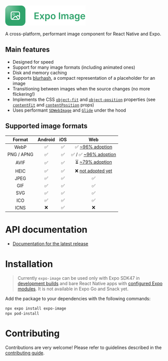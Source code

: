 <p>
  <a href="https://docs.expo.dev/versions/unversioned/sdk/image/">
    <img
      src="../../.github/resources/expo-image.svg"
      alt="expo-image"
      height="64" />
  </a>
</p>

A cross-platform, performant image component for React Native and Expo.

## Main features

- Designed for speed
- Support for many image formats (including animated ones)
- Disk and memory caching
- Supports [blurhash](https://blurha.sh), a compact representation of a placeholder for an image
- Transitioning between images when the source changes (no more flickering!)
- Implements the CSS [`object-fit`](https://developer.mozilla.org/en-US/docs/Web/CSS/object-fit) and [`object-position`](https://developer.mozilla.org/en-US/docs/Web/CSS/object-position) properties (see [`contentFit`](#contentfit) and [`contentPosition`](#contentposition) props)
- Uses performant [`SDWebImage`](https://github.com/SDWebImage/SDWebImage) and [`Glide`](https://github.com/bumptech/glide) under the hood

## Supported image formats

| Format | Android | iOS | Web |
|:---:|:---:|:---:|:---:|
| WebP | ✅ | ✅ | ✅ [~96% adoption](https://caniuse.com/webp) |
| PNG / APNG | ✅ | ✅ | ✅ / ✅ [~96% adoption](https://caniuse.com/apng) |
| AVIF | ✅ | ✅ | ⏳ [~79% adoption](https://caniuse.com/avif) |
| HEIC | ✅ | ✅ | ❌ [not adopted yet](https://caniuse.com/heif) |
| JPEG | ✅ | ✅ | ✅ |
| GIF | ✅ | ✅ | ✅ |
| SVG | ✅ | ✅ | ✅ |
| ICO | ✅ | ✅ | ✅ |
| ICNS | ❌ | ✅ | ❌ |

# API documentation

- [Documentation for the latest release](https://docs.expo.dev/versions/unversioned/sdk/image/)

# Installation

> Currently `expo-image` can be used only with Expo SDK47 in [development builds](/development/create-development-builds/) and bare React Native apps with [configured Expo modules](/bare/installing-expo-modules/).
> It is not available in Expo Go and Snack yet.

Add the package to your dependencies with the following commands:

```
npx expo install expo-image
npx pod-install
```

# Contributing

Contributions are very welcome! Please refer to guidelines described in the [contributing guide](https://github.com/expo/expo#contributing).
